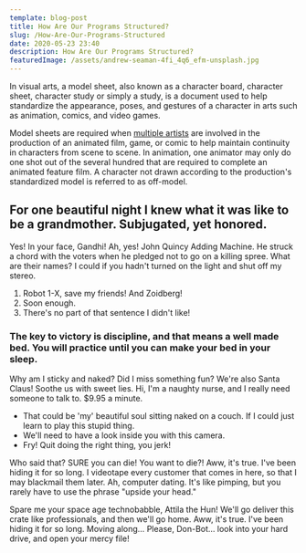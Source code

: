 ```yaml
---
template: blog-post
title: How Are Our Programs Structured?
slug: /How-Are-Our-Programs-Structured
date: 2020-05-23 23:40
description: How Are Our Programs Structured?
featuredImage: /assets/andrew-seaman-4fi_4q6_efm-unsplash.jpg
---
```

In visual arts, a model sheet, also known as a character board, character sheet, character study or simply a study, is a document used to help standardize the appearance, poses, and gestures of a character in arts such as animation, comics, and video games.

Model sheets are required when [multiple artists](https://example.com) are involved in the production of an animated film, game, or comic to help maintain continuity in characters from scene to scene. In animation, one animator may only do one shot out of the several hundred that are required to complete an animated feature film. A character not drawn according to the production's standardized model is referred to as off-model.

## For one beautiful night I knew what it was like to be a grandmother. Subjugated, yet honored.

Yes! In your face, Gandhi! Ah, yes! John Quincy Adding Machine. He struck a chord with the voters when he pledged not to go on a killing spree. What are their names? I could if you hadn't turned on the light and shut off my stereo.

1. Robot 1-X, save my friends! And Zoidberg!
2. Soon enough.
3. There's no part of that sentence I didn't like!

### The key to victory is discipline, and that means a well made bed. You will practice until you can make your bed in your sleep.

Why am I sticky and naked? Did I miss something fun? We're also Santa Claus! Soothe us with sweet lies. Hi, I'm a naughty nurse, and I really need someone to talk to. $9.95 a minute.

* That could be 'my' beautiful soul sitting naked on a couch. If I could just learn to play this stupid thing.
* We'll need to have a look inside you with this camera.
* Fry! Quit doing the right thing, you jerk!

Who said that? SURE you can die! You want to die?! Aww, it's true. I've been hiding it for so long. I videotape every customer that comes in here, so that I may blackmail them later. Ah, computer dating. It's like pimping, but you rarely have to use the phrase "upside your head."

Spare me your space age technobabble, Attila the Hun! We'll go deliver this crate like professionals, and then we'll go home. Aww, it's true. I've been hiding it for so long. Moving along… Please, Don-Bot… look into your hard drive, and open your mercy file!